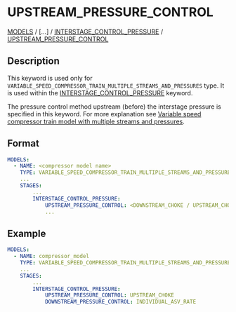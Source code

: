 # UPSTREAM_PRESSURE_CONTROL

[MODELS](MODELS) /
[...] /
[INTERSTAGE_CONTROL_PRESSURE](INTERSTAGE_CONTROL_PRESSURE)
/ [UPSTREAM_PRESSURE_CONTROL](UPSTREAM_PRESSURE_CONTROL)

## Description
This keyword is used only for `VARIABLE_SPEED_COMPRESSOR_TRAIN_MULTIPLE_STREAMS_AND_PRESSURES` type. It is used within the [INTERSTAGE_CONTROL_PRESSURE](INTERSTAGE_CONTROL_PRESSURE) keyword.

The pressure control method upstream (before) the interstage pressure is specified in this keyword.
For more explanation see [Variable speed compressor train model with multiple streams and pressures](../../modelling/setup/models/compressor_modelling/compressor_models_types/variable_speed_compressor_train_model_with_multiple_streams_and_pressures).

## Format

~~~~yaml
MODELS:
  - NAME: <compressor model name>
    TYPE: VARIABLE_SPEED_COMPRESSOR_TRAIN_MULTIPLE_STREAMS_AND_PRESSURES
    ...
    STAGES:
        ...
        INTERSTAGE_CONTROL_PRESSURE:
            UPSTREAM_PRESSURE_CONTROL: <DOWNSTREAM_CHOKE / UPSTREAM_CHOKE / INDIVIDUAL_ASV_RATE> 
            ...
~~~~

## Example

~~~~yaml
MODELS:
  - NAME: compressor_model
    TYPE: VARIABLE_SPEED_COMPRESSOR_TRAIN_MULTIPLE_STREAMS_AND_PRESSURES
    ...
    STAGES:
        ...
        INTERSTAGE_CONTROL_PRESSURE:
            UPSTREAM_PRESSURE_CONTROL: UPSTREAM_CHOKE
            DOWNSTREAM_PRESSURE_CONTROL: INDIVIDUAL_ASV_RATE
~~~~
